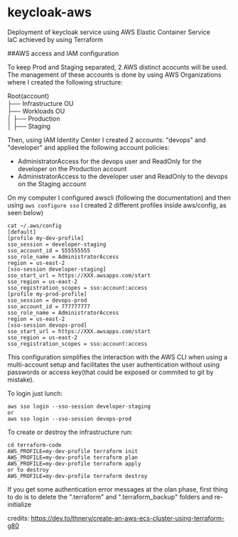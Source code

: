 # keycloak-aws
Deployment of keycloak service using AWS Elastic Container Service  
IaC achieved by using Terraform

##AWS access and IAM configuration

To keep Prod and Staging separated, 2 AWS distinct acocunts will be used. The management of these accounts is done by using AWS Organizations where I created the following structure: 

Root(account)   
├── Infrastructure OU  
├── Workloads OU   
│     ├── Production  
│     ├── Staging  

Then, using IAM Identity Center I created 2 accounts: "devops" and "developer" and applied the following account policies:
- AdministratorAccess for the devops user and ReadOnly for the developer on the Production account
- AdministratorAccess to the developer user and ReadOnly to the devops on the Staging account

On my computer I configured awscli (following the documentation) and then using ```aws configure sso``` I created 2 different profiles inside aws/config, as seen below)

```
cat ~/.aws/config
[default]
[profile my-dev-profile]
sso_session = developer-staging
sso_account_id = 555555555
sso_role_name = AdministratorAccess
region = us-east-2
[sso-session developer-staging]
sso_start_url = https://XXX.awsapps.com/start
sso_region = us-east-2
sso_registration_scopes = sso:account:access
[profile my-prod-profile]
sso_session = devops-prod
sso_account_id = 777777777
sso_role_name = AdministratorAccess
region = us-east-2
[sso-session devops-prod]
sso_start_url = https://XXX.awsapps.com/start
sso_region = us-east-2
sso_registration_scopes = sso:account:access
```

This configuration simplifies the interaction with the AWS CLI when using a multi-account setup and facilitates the user authentication without using passwords or access key(that could be exposed or commited to git by mistake). 

To login just lunch:
```
aws sso login --sso-session developer-staging
or
aws sso login --sso-session devops-prod
```

To create or destroy the infrastructure run:
```
cd terraform-code
AWS_PROFILE=my-dev-profile terraform init
AWS_PROFILE=my-dev-profile terraform plan
AWS_PROFILE=my-dev-profile terraform apply
or to destroy
AWS_PROFILE=my-dev-profile terraform destroy
```

If you get some authentication error messages at the olan phase, first thing to do is to delete the ".terraform" and ".terraform_backup" folders and re-initialize


credits: https://dev.to/thnery/create-an-aws-ecs-cluster-using-terraform-g80
